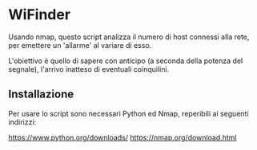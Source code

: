 WiFinder
========
Usando nmap, questo script analizza il numero di host connessi alla rete, per emettere un 'allarme' al variare di esso.

L'obiettivo è quello di sapere con anticipo (a seconda della potenza del segnale), l'arrivo inatteso di eventuali coinquilini.

## Installazione

Per usare lo script sono necessari Python ed Nmap, reperibili ai seguenti indirizzi: 

https://www.python.org/downloads/
https://nmap.org/download.html